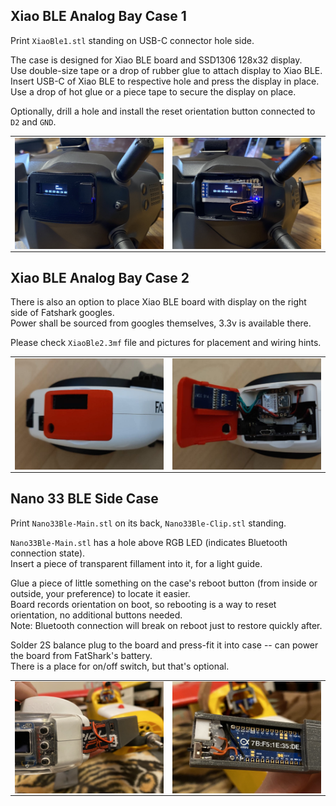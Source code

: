 ## Xiao BLE Analog Bay Case 1

Print `XiaoBle1.stl` standing on USB-C connector hole side.

The case is designed for Xiao BLE board and SSD1306 128x32 display.  
Use double-size tape or a drop of rubber glue to attach display to Xiao BLE.
Insert USB-C of Xiao BLE to respective hole and press the display in place. Use a drop of hot glue or a piece tape to secure the display on place.

Optionally, drill a hole and install the reset orientation button connected to `D2` and `GND`.

<table>
<tr><td>
<img src="XiaoBle1Closed.jpg" title="XIAO + SSD1306 128x32 on DJI Goggles" style="float: left;"/>
</td><td>
<img src="XiaoBle1Open.jpg" title="XIAO + SSD1306 128x32 on DJI Goggles, wiring" style="float: right;"/>
</td></tr>
</table>


## Xiao BLE Analog Bay Case 2

There is also an option to place Xiao BLE board with display on the right side of Fatshark googles.  
Power shall be sourced from googles themselves, 3.3v is available there.

Please check `XiaoBle2.3mf` file and pictures for placement and wiring hints.

<table>
<tr><td>
<img src="XiaoBle2Closed.jpg" title="XIAO + SSD1306 128x32 on Fatshark Goggles" style="float: left;"/>
</td><td>
<img src="XiaoBle2Open.jpg" title="XIAO + SSD1306 128x32 on Fatshark Goggles, wiring" style="float: right;"/>
</td></tr>
</table>


## Nano 33 BLE Side Case

Print `Nano33Ble-Main.stl` on its back, `Nano33Ble-Clip.stl` standing.

`Nano33Ble-Main.stl` has a hole above RGB LED (indicates Bluetooth connection state).  
Insert a piece of transparent fillament into it, for a light guide.

Glue a piece of little something on the case's reboot button (from inside or outside, your preference) to locate it easier.  
Board records orientation on boot, so rebooting is a way to reset orientation, no additional buttons needed.  
Note: Bluetooth connection will break on reboot just to restore quickly after.

Solder 2S balance plug to the board and press-fit it into case -- can power the board from FatShark's battery.  
There is a place for on/off switch, but that's optional.

<table>
<tr><td>
<img src="Nano33BleOnGoggles.jpg" title="Nano 33 BLE on FatShark mounted on the left side" style="float: left;"/>
</td><td>
<img src="Nano33BleOpen.jpg" title="Nano 33 BLE on FatShark, wiring" style="float: right;"/>
</td></tr>
</table>
